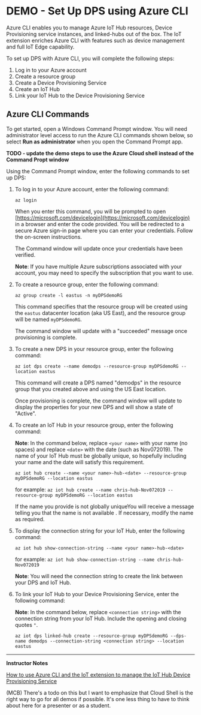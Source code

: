 # DEMO - Set Up DPS using Azure CLI

Azure CLI enables you to manage Azure IoT Hub resources, Device Provisioning service instances, and linked-hubs out of the box. The IoT extension enriches Azure CLI with features such as device management and full IoT Edge capability.

To set up DPS with Azure CLI, you will complete the following steps:

1. Log in to your Azure account
1. Create a resource group
1. Create a Device Provisioning Service
1. Create an IoT Hub
1. Link your IoT Hub to the Device Provisioning Service

## Azure CLI Commands

To get started, open a Windows Command Prompt window. You will need administrator level access to run the Azure CLI commands shown below, so select **Run as administrator** when you open the Command Prompt app.

**TODO - update the demo steps to use the Azure Cloud shell instead of the Command Propt window**

Using the Command Prompt window, enter the following commands to set up DPS:

1. To log in to your Azure account, enter the following command:

    `az login`

    When you enter this command, you will be prompted to open [https://microsoft.com/devicelogin](https://microsoft.com/devicelogin) in a browser and enter the code provided. You will be redirected to a secure Azure sign-in page where you can enter your credentials. Follow the on-screen instructions.

    The Command window will update once your credentials have been verified.

    **Note**: If you have multiple Azure subscriptions associated with your account, you may need to specify the subscription that you want to use.

1. To create a resource group, enter the following command:

    `az group create -l eastus -n myDPSdemoRG`

    This command specifies that the resource group will be created using the `eastus` datacenter location (aka US East), and the resource group will be named `myDPSdemoRG`.

    The command window will update with a "succeeded" message once provisioning is complete.

1. To create a new DPS in your resource group, enter the following command:

    `az iot dps create --name demodps --resource-group myDPSdemoRG --location eastus`

    This command will create a DPS named "demodps" in the resource group that you created above and using the US East location.

    Once provisioning is complete, the command window will update to display the properties for your new DPS and will show a state of "Active".

1. To create an IoT Hub in your resource group, enter the following command:

    **Note**: In the command below, replace `<your name>` with your name (no spaces) and replace `<date>` with the date (such as Nov072019). The name of your IoT Hub must be globally unique, so hopefully including your name and the date will satisfy this requirement.

    `az iot hub create --name <your name>-hub-<date> --resource-group myDPSdemoRG --location eastus`

    for example: `az iot hub create --name chris-hub-Nov072019 --resource-group myDPSdemoRG --location eastus`

    If the name you provide is not globally uniqueYou will receive a message telling you that the name is not available . If necessary, modify the name as required.

1. To display the connection string for your IoT Hub, enter the  following command:

    `az iot hub show-connection-string --name <your name>-hub-<date>`

    for example: `az iot hub show-connection-string --name chris-hub-Nov072019`

    **Note**: You will need the connection string to create the link between your DPS and IoT Hub.

1. To link your IoT Hub to your Device Provisioning Service, enter the following command:

    **Note**: In the command below, replace `<connection string>` with the connection string from your IoT Hub. Include the opening and closing quotes `"`.

    `az iot dps linked-hub create --resource-group myDPSdemoRG --dps-name demodps --connection-string <connection string> --location eastus`

---

**Instructor Notes**

[How to use Azure CLI and the IoT extension to manage the IoT Hub Device Provisioning Service](https://docs.microsoft.com/en-us/azure/iot-dps/how-to-manage-dps-with-cli)

(MCB) There's a todo on this but I want to emphasize that Cloud Shell is the right way to go for all demos if possible.  It's one less thing to have to think about here for a presenter or as a student.